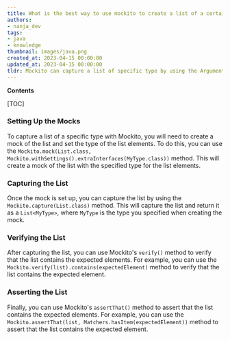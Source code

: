 ```yaml
---
title: What is the best way to use mockito to create a list of a certain type?
authors:
- nanja_dev
tags:
- java
- knowledge
thumbnail: images/java.png
created_at: 2023-04-15 00:00:00
updated_at: 2023-04-15 00:00:00
tldr: Mockito can capture a list of specific type by using the ArgumentCaptor class.
---
```


**Contents**

[TOC]

### Setting Up the Mocks

To capture a list of a specific type with Mockito, you will need to create a mock of the list and set the type of the list elements. To do this, you can use the `Mockito.mock(List.class, Mockito.withSettings().extraInterfaces(MyType.class))` method. This will create a mock of the list with the specified type for the list elements.

### Capturing the List

Once the mock is set up, you can capture the list by using the `Mockito.capture(List.class)` method. This will capture the list and return it as a `List<MyType>`, where `MyType` is the type you specified when creating the mock.

### Verifying the List

After capturing the list, you can use Mockito's `verify()` method to verify that the list contains the expected elements. For example, you can use the `Mockito.verify(list).contains(expectedElement)` method to verify that the list contains the expected element.

### Asserting the List

Finally, you can use Mockito's `assertThat()` method to assert that the list contains the expected elements. For example, you can use the `Mockito.assertThat(list, Matchers.hasItem(expectedElement))` method to assert that the list contains the expected element.
